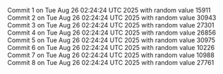 Commit 1 on Tue Aug 26 02:24:24 UTC 2025 with random value 15911
Commit 2 on Tue Aug 26 02:24:24 UTC 2025 with random value 30943
Commit 3 on Tue Aug 26 02:24:24 UTC 2025 with random value 27301
Commit 4 on Tue Aug 26 02:24:24 UTC 2025 with random value 26856
Commit 5 on Tue Aug 26 02:24:24 UTC 2025 with random value 30975
Commit 6 on Tue Aug 26 02:24:24 UTC 2025 with random value 10226
Commit 7 on Tue Aug 26 02:24:24 UTC 2025 with random value 10988
Commit 8 on Tue Aug 26 02:24:24 UTC 2025 with random value 27761
